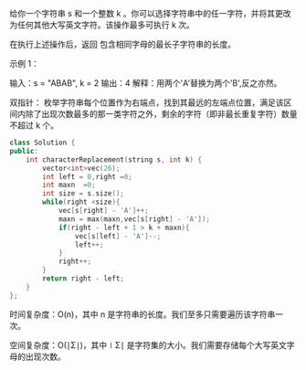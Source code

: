 给你一个字符串 s 和一个整数 k 。你可以选择字符串中的任一字符，并将其更改为任何其他大写英文字符。该操作最多可执行 k 次。

在执行上述操作后，返回 包含相同字母的最长子字符串的长度。

示例 1：

输入：s = "ABAB", k = 2
输出：4
解释：用两个'A'替换为两个'B',反之亦然。

双指针：
枚举字符串每个位置作为右端点，找到其最远的左端点位置，满足该区间内除了出现次数最多的那一类字符之外，剩余的字符（即非最长重复字符）数量不超过 k 个。

```C++
class Solution {
public:
    int characterReplacement(string s, int k) {
        vector<int>vec(26);
        int left = 0,right =0;
        int maxn  =0;
        int size = s.size();
        while(right <size){
            vec[s[right] - 'A']++;
            maxn = max(maxn,vec[s[right] - 'A']);
            if(right - left + 1 > k + maxn){
                vec[s[left] - 'A']--;
                left++;
            }
            right++;
        }
        return right - left;
    }
};
```

时间复杂度：O(n)，其中 n 是字符串的长度。我们至多只需要遍历该字符串一次。

空间复杂度：O(∣Σ∣)，其中∣Σ∣ 是字符集的大小。我们需要存储每个大写英文字母的出现次数。

